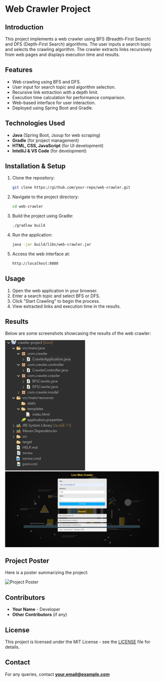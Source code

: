 # Web Crawler Project  

## Introduction  
This project implements a web crawler using BFS (Breadth-First Search) and DFS (Depth-First Search) algorithms. The user inputs a search topic and selects the crawling algorithm. The crawler extracts links recursively from web pages and displays execution time and results.  

## Features  
- Web crawling using BFS and DFS.  
- User input for search topic and algorithm selection.  
- Recursive link extraction with a depth limit.  
- Execution time calculation for performance comparison.  
- Web-based interface for user interaction.  
- Deployed using Spring Boot and Gradle.  

## Technologies Used  
- **Java** (Spring Boot, Jsoup for web scraping)  
- **Gradle** (for project management)  
- **HTML, CSS, JavaScript** (for UI development)  
- **IntelliJ & VS Code** (for development)  

## Installation & Setup  
1. Clone the repository:  
   ```sh  
   git clone https://github.com/your-repo/web-crawler.git  
   ```  
2. Navigate to the project directory:  
   ```sh  
   cd web-crawler  
   ```  
3. Build the project using Gradle:  
   ```sh  
   ./gradlew build  
   ```  
4. Run the application:  
   ```sh  
   java -jar build/libs/web-crawler.jar  
   ```  
5. Access the web interface at:  
   ```sh  
   http://localhost:8080  
   ```  

## Usage  
1. Open the web application in your browser.  
2. Enter a search topic and select BFS or DFS.  
3. Click "Start Crawling" to begin the process.  
4. View extracted links and execution time in the results.  

## Results  
Below are some screenshots showcasing the results of the web crawler:  

![Result 1](1web.jpg)  
![Result 2](2web.jpg)  

## Project Poster  
Here is a poster summarizing the project:  

![Project Poster](webpost.png)  

## Contributors  
- **Your Name** - Developer  
- **Other Contributors** (if any)  

## License  
This project is licensed under the MIT License - see the [LICENSE](LICENSE) file for details.  

## Contact  
For any queries, contact **your.email@example.com**  
